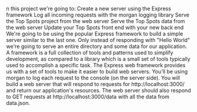 n this project we're going to:
Create a new server using the Express framework
Log all incoming requests with the morgan logging library
Serve the Top Spots project from the web server
Serve the Top Spots data from the web server
Update your Top Spots front end with your new back end
We're going to be using the popular Express framework to build a simple server similar to the last one. Only instead of responding with "Hello World" we're going to serve an entire directory and some data for our application.
A framework is a full collection of tools and patterns used to simplify development, as compared to a library which is a small set of tools typically used to accomplish a specific task.
The Express web framework provides us with a set of tools to make it easier to build web servers.
You'll be using morgan to log each request to the console (on the server side).
You will build a web server that will respond to requests for http://localhost:3000/ and return our application's resources.
The web server should also respond to GET requests at http://localhost:3000/data with all the data from data.json.